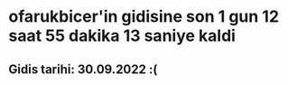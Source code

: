 # ofarukbicer'in gidisine son 1 gun 12 saat 55 dakika 13 saniye kaldi

## Gidis tarihi: 30.09.2022 :(